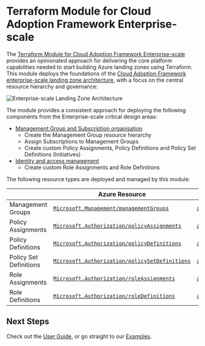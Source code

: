 # Terraform Module for Cloud Adoption Framework Enterprise-scale

The [Terraform Module for Cloud Adoption Framework Enterprise-scale][terraform-registry-caf-enterprise-scale] provides an opinionated approach for delivering the core platform capabilities needed to start building Azure landing zones using Terraform. This module deploys the foundations of the [Cloud Adoption Framework enterprise-scale landing zone architecture][ESLZ-Architecture], with a focus on the central resource hierarchy and governance:

![Enterprise-scale Landing Zone Architecture][ESLZ-Architecture-Diagram]

The module provides a consistent approach for deploying the following components from the Enterprise-scale critical design areas:

- [Management Group and Subscription organisation][management-group-and-subscription-organization]
  - Create the Management Group resource hierarchy
  - Assign Subscriptions to Management Groups
  - Create custom Policy Assignments, Policy Definitions and Policy Set Definitions (Initiatives)
- [Identity and access management][identity-and-access-management]
  - Create custom Role Assignments and Role Definitions

The following resource types are deployed and managed by this module:

|     | Azure Resource | Terraform Resource |
| --- | -------------- | ------------------ |
| Management Groups      | [`Microsoft.Management/managementGroups`][arm_management_group]             | [`azurerm_management_group`][azurerm_management_group]           |
| Policy Assignments     | [`Microsoft.Authorization/policyAssignments`][arm_policy_assignment]        | [`azurerm_policy_assignment`][azurerm_policy_assignment]         |
| Policy Definitions     | [`Microsoft.Authorization/policyDefinitions`][arm_policy_definition]        | [`azurerm_policy_definition`][azurerm_policy_definition]         |
| Policy Set Definitions | [`Microsoft.Authorization/policySetDefinitions`][arm_policy_set_definition] | [`azurerm_policy_set_definition`][azurerm_policy_set_definition] |
| Role Assignments       | [`Microsoft.Authorization/roleAssignments`][arm_role_assignment]            | [`azurerm_role_assignment`][azurerm_role_assignment]             |
| Role Definitions       | [`Microsoft.Authorization/roleDefinitions`][arm_role_definition]            | [`azurerm_role_definition`][azurerm_role_definition]             |

## Next Steps

Check out the [User Guide](./User-Guide), or go straight to our [Examples](./Examples).

 [//]: # (*****************************)
 [//]: # (INSERT IMAGE REFERENCES BELOW)
 [//]: # (*****************************)

[ESLZ-Architecture-Diagram]: https://github.com/Azure/terraform-azurerm-caf-enterprise-scale/raw/main/media/terraform-caf-enterprise-scale-overview.png "Cloud Adoption Framework Enterprise-scale Landing Zone architecture diagram."

 [//]: # (************************)
 [//]: # (INSERT LINK LABELS BELOW)
 [//]: # (************************)

[ESLZ-Architecture]: https://docs.microsoft.com/en-us/azure/cloud-adoption-framework/ready/enterprise-scale/architecture "Enterprise-scale Reference Architecture"
[terraform-registry-caf-enterprise-scale]: https://registry.terraform.io/modules/Azure/caf-enterprise-scale/azurerm/latest "Terraform Registry: Terraform Module for Cloud Adoption Framework Enterprise-scale"
[management-group-and-subscription-organization]: https://docs.microsoft.com/en-us/azure/cloud-adoption-framework/ready/enterprise-scale/management-group-and-subscription-organization "Cloud Adoption Framework: Management group and subscription organization"
[identity-and-access-management]: https://docs.microsoft.com/en-us/azure/cloud-adoption-framework/ready/enterprise-scale/identity-and-access-management "Cloud Adoption Framework: Identity and access management"

[arm_management_group]:      https://docs.microsoft.com/en-us/azure/templates/microsoft.management/managementgroups
[arm_policy_assignment]:     https://docs.microsoft.com/en-us/azure/templates/microsoft.authorization/policyassignments
[arm_policy_definition]:     https://docs.microsoft.com/en-us/azure/templates/microsoft.authorization/policydefinitions
[arm_policy_set_definition]: https://docs.microsoft.com/en-us/azure/templates/microsoft.authorization/policysetdefinitions
[arm_role_assignment]:       https://docs.microsoft.com/en-us/azure/templates/microsoft.authorization/roleassignments
[arm_role_definition]:       https://docs.microsoft.com/en-us/azure/templates/microsoft.authorization/roledefinitions

[azurerm_management_group]:      https://www.terraform.io/docs/providers/azurerm/r/management_group.html
[azurerm_policy_assignment]:     https://www.terraform.io/docs/providers/azurerm/r/policy_assignment.html
[azurerm_policy_definition]:     https://www.terraform.io/docs/providers/azurerm/r/policy_definition.html
[azurerm_policy_set_definition]: https://www.terraform.io/docs/providers/azurerm/r/policy_set_definition.html
[azurerm_role_assignment]:       https://www.terraform.io/docs/providers/azurerm/r/role_assignment.html
[azurerm_role_definition]:       https://www.terraform.io/docs/providers/azurerm/r/role_definition.html
